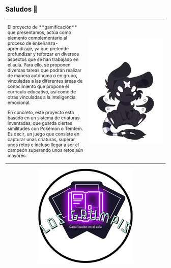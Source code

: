 ## Saludos 👋

<table>
  <tr>
    <td style="width: 50%; vertical-align: top;">
      <p>
        El proyecto de **gamificación** que presentamos, actúa como elemento complementario al proceso de enseñanza-aprendizaje, ya que pretende profundizar y reforzar en diversos aspectos que se han trabajado en el aula. Para ello, se proponen diversas tareas que podrán realizar de manera autónoma o en grupo, vinculadas a las diferentes áreas de conocimiento que propone el currículo educativo, así como de otras vinculadas a la inteligencia emocional.
      </p>
      <p>
        En concreto, este proyecto está basado en un sistema de criaturas inventadas, que guarda ciertas similitudes con Pokémon o Temtem. Es decir, un juego que consiste en capturar unas criaturas, superar unos retos e incluso llegar a ser el campeón superando unos retos aún mayores.
      </p>
    </td>
    <td style="width: 50%; text-align: right;">
      <img src="https://github.com/PandaGamingClassroom/grumpiStore/blob/main/src/assets/grumpis/Nifu.png" alt="Nifu" width="300"/>
    </td>
  </tr>
</table>

<p align="center">
  <img src="https://github.com/PandaGamingClassroom/grumpiStore/blob/main/src/assets/Logo_v0.1_sinFondo.png" alt="Logo Grumpis" width="300"/>
</p>
